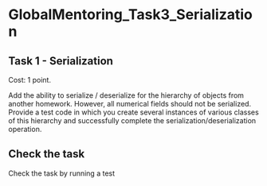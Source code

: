 # GlobalMentoring_Task3_Serialization
## Task 1 - Serialization
Cost: 1 point.</p>
Add the ability to serialize / deserialize for the hierarchy of objects from another homework. However, all numerical fields should not be serialized. Provide a test code in which you create several instances of various classes of this hierarchy and successfully complete the serialization/deserialization operation.
## Check the task
Check the task by running a test
